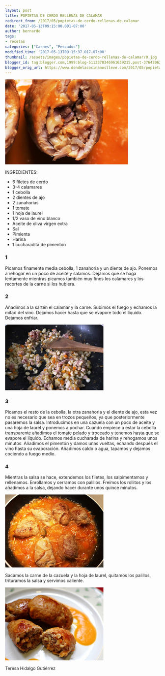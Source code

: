 ```yaml
---
layout: post
title: POPIETAS DE CERDO RELLENAS DE CALAMAR
redirect_from: /2017/05/popietas-de-cerdo-rellenas-de-calamar
date: '2017-05-13T09:15:00.001-07:00'
author: bernardo
tags:
- recetas
categories: ["Carnes", "Pescados"]
modified_time: '2017-05-13T09:15:37.017-07:00'
thumbnail: /assets/images/popietas-de-cerdo-rellenas-de-calamar/0.jpg
blogger_id: tag:blogger.com,1999:blog-5113370346961639215.post-3764206287085584162
blogger_orig_url: https://www.dondelacocinanoslleve.com/2017/05/popietas-de-cerdo-rellenas-de-calamar.html
---
```


![](/assets/images/popietas-de-cerdo-rellenas-de-calamar/0.jpg)

  
INGREDIENTES:
* 6 filetes de cerdo
* 3-4 calamares 
* 1 cebolla
* 2 dientes de ajo
* 2 zanahorias
* 1 tomate
* 1 hoja de laurel
* 1/2 vaso de vino blanco
* Aceite de oliva virgen extra
* Sal
* Pimienta
* Harina
* 1 cucharadita de pimentón  

### 1

  
Picamos finamente media cebolla, 1 zanahoria y un diente de ajo. Ponemos a rehogar en un poco de aceite y salamos. Dejamos que se haga lentamente mientras picamos también muy finos los calamares y los recortes de la carne si los hubiera.  

### 2

Añadimos a la sartén el calamar y la carne. Subimos el fuego y echamos la mitad del vino. Dejamos hacer hasta que se evapore todo el líquido. Dejamos enfriar.  

![](/assets/images/popietas-de-cerdo-rellenas-de-calamar/1.jpg)

  

### 3

Picamos el resto de la cebolla, la otra zanahoria y el diente de ajo, esta vez no es necesario que sea en trozos pequeños, ya que posteriormente pasaremos la salsa. Introducimos en una cazuela con un poco de aceite y una hoja de laurel y ponemos a pochar. Cuando empiece a estar la cebolla transparente añadimos el tomate pelado y troceado y tenemos hasta que se evapore el líquido. Echamos media cucharada de harina y rehogamos unos minutos. Añadimos el pimentón y damos unas vueltas, echando después el vino hasta su evaporación. Añadimos caldo o agua, tapamos y dejamos cociendo a fuego medio.  

### 4

Mientras la salsa se hace, extendemos los filetes, los salpimentamos y rellenamos. Enrollamos y cerramos con palillos. Freímos los rollitos y los añadimos a la salsa, dejando hacer durante unos quince minutos.   

![](/assets/images/popietas-de-cerdo-rellenas-de-calamar/2.jpg)

  

Sacamos la carne de la cazuela y la hoja de laurel, quitamos los palillos, trituramos la salsa y servimos caliente.

  

![](/assets/images/popietas-de-cerdo-rellenas-de-calamar/3.jpg)

  

  
Teresa Hidalgo Gutiérrez
